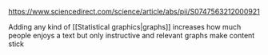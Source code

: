 https://www.sciencedirect.com/science/article/abs/pii/S0747563212000921

Adding any kind of [[Statistical graphics|graphs]] increases how much people enjoys a text but only instructive and relevant graphs make content stick
